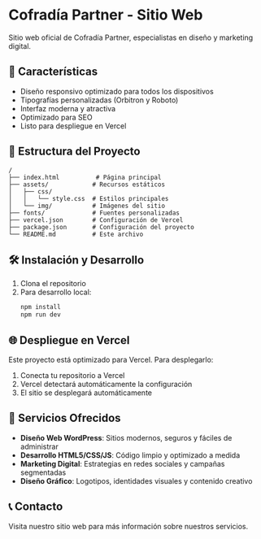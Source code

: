 # Cofradía Partner - Sitio Web

Sitio web oficial de Cofradía Partner, especialistas en diseño y marketing digital.

## 🚀 Características

- Diseño responsivo optimizado para todos los dispositivos
- Tipografías personalizadas (Orbitron y Roboto)
- Interfaz moderna y atractiva
- Optimizado para SEO
- Listo para despliegue en Vercel

## 📁 Estructura del Proyecto

```
/
├── index.html          # Página principal
├── assets/            # Recursos estáticos
│   ├── css/
│   │   └── style.css  # Estilos principales
│   └── img/           # Imágenes del sitio
├── fonts/             # Fuentes personalizadas
├── vercel.json        # Configuración de Vercel
├── package.json       # Configuración del proyecto
└── README.md          # Este archivo
```

## 🛠️ Instalación y Desarrollo

1. Clona el repositorio
2. Para desarrollo local:
   ```bash
   npm install
   npm run dev
   ```

## 🌐 Despliegue en Vercel

Este proyecto está optimizado para Vercel. Para desplegarlo:

1. Conecta tu repositorio a Vercel
2. Vercel detectará automáticamente la configuración
3. El sitio se desplegará automáticamente

## 📱 Servicios Ofrecidos

- **Diseño Web WordPress**: Sitios modernos, seguros y fáciles de administrar
- **Desarrollo HTML5/CSS/JS**: Código limpio y optimizado a medida
- **Marketing Digital**: Estrategias en redes sociales y campañas segmentadas
- **Diseño Gráfico**: Logotipos, identidades visuales y contenido creativo

## 📞 Contacto

Visita nuestro sitio web para más información sobre nuestros servicios.

